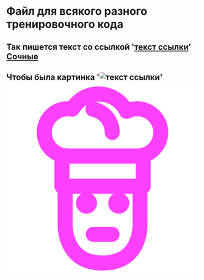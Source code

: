 # Файл для всякого разного тренировочного кода 

## Так пишется текст со ссылкой '[текст ссылки](ссылка)' [Сочные](https://prezervativnaya.ru/product/clen-ledenec-srednij-cernyj11-sm)

## Чтобы была картинка '![текст ссылки](ссылка)' ![img.png](img.png)
